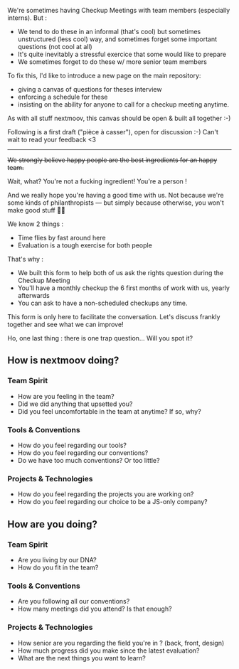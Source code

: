 We're sometimes having Checkup Meetings with team members (especially interns).
But :

- We tend to do these in an informal (that's cool) but sometimes unstructured (less cool) way, and sometimes forget some important questions (not cool at all)
- It's quite inevitably a stressful exercice that some would like to prepare
- We sometimes forget to do these w/ more senior team members

To fix this, I'd like to introduce a new page on the main repository: 
- giving a canvas of questions for theses interview
- enforcing a schedule for these
- insisting on the ability for anyone to call for a checkup meeting anytime.

As with all stuff nextmoov, this canvas should be open & built all together :-)

Following is a first draft ("pièce à casser"), open for discussion :-) 
Can't wait to read your feedback <3 

---

~~We strongly believe happy people are the best ingredients for an happy team.~~

Wait, what? You're not a fucking ingredient! You're a person !

And we really hope you're having a good time with us. 
Not because we're some kinds of philanthropists — but simply because otherwise, you won't make good stuff 🤷‍♂️

We know 2 things :

- Time flies by fast around here
- Evaluation is a tough exercise for both people

That's why :

- We built this form to help both of us ask the rights question during the Checkup Meeting
- You'll have a monthly checkup the 6 first months of work with us, yearly afterwards
- You can ask to have a non-scheduled checkups any time.

This form is only here to facilitate the conversation.
Let's discuss frankly together and see what we can improve!

Ho, one last thing : there is one trap question... Will you spot it?

## How is nextmoov doing?

### Team Spirit

- How are you feeling in the team?
- Did we did anything that upsetted you?
- Did you feel uncomfortable in the team at anytime? If so, why?

### Tools & Conventions

- How do you feel regarding our tools?
- How do you feel regarding our conventions?
- Do we have too much conventions? Or too little?

### Projects & Technologies

- How do you feel regarding the projects you are working on?
- How do you feel regarding our choice to be a JS-only company?

## How are you doing?

### Team Spirit

- Are you living by our DNA?
- How do you fit in the team?

### Tools & Conventions

- Are you following all our conventions?
- How many meetings did you attend? Is that enough?

### Projects & Technologies

- How senior are you regarding the field you're in ? (back, front, design)
- How much progress did you make since the latest evaluation?
- What are the next things you want to learn?
